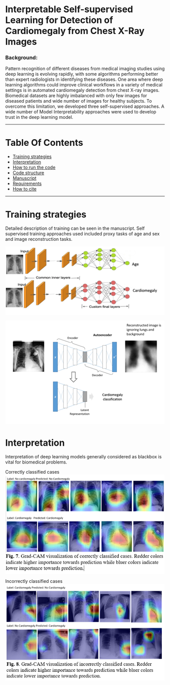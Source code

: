 # Interpretable Self-supervised Learning for Detection of Cardiomegaly from Chest X-Ray Images 

### Background: 
Pattern recognition of different diseases from medical imaging studies using deep learning is evolving rapidly, with some algorithms performing better than expert radiologists in identifying these diseases. One area where deep learning algorithms could improve clinical workflows in a variety of medical settings is in automated cardiomegaly detection from chest X-ray images. Biomedical datasets are highly imbalanced with only few images for diseased patients and wide number of images for healthy subjects. To overcome this limitation, we developed three self-supervised approaches. A wide number of Model Interpretability approaches were used to develop trust in the deep learning model. 

<hr />

# Table Of Contents
-  [Training strategies](#Training-strategies)
-  [Interpretation](#Interpretation)
-  [How to run the code](#How-to-run)
-  [Code structure](#Code-structure)
-  [Manuscript](#Manuscript)
-  [Requirements](#Requirements)
-  [How to cite](#How-to-cite)

<hr />

# Training strategies

Detailed description of training can be seen in the manuscript. Self supervised training approaches used included proxy tasks of age and sex and image reconstruction tasks. 

![Self supervised approach](files/Proxy.png)


![Unsupervised approach](files/proxy2.png)


# Interpretation

Interpretation of deep learning models generally considered as blackbox is vital for biomedical problems. 

Correctly classified cases
<img src="files/GRAD-CAM.png" align="center">


Incorrectly classified cases
<img src="files/GRAD-CAM2.png" align="center">



